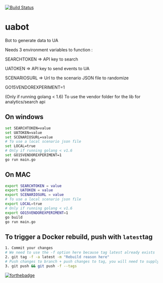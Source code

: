 [![Build Status](https://travis-ci.org/erocheleau/uabot.svg?branch=master)](https://travis-ci.org/erocheleau/uabot)

# uabot
Bot to generate data to UA

Needs 3 environment variables to function :

SEARCHTOKEN  => API key to search

UATOKEN      => API key to send events to UA

SCENARIOSURL => Url to the scenario JSON file to randomize

GO15VENDOREXPERIMENT=1

(Only if running golang < 1.6) To use the vendor folder for the lib for analytics/search api

## On windows
```sh
set SEARCHTOKEN=value
set UATOKEN=value
set SCENARIOSURL=value
# To use a local scenario json file
set LOCAL=true
# Only if running golang < v1.6
set GO15VENDOREXPERIMENT=1
go run main.go
```
## On MAC
```sh
export SEARCHTOKEN = value
export UATOKEN = value
export SCENARIOSURL = value
# To use a local scenario json file
export LOCAL=true
# Only if running golang < v1.6
export GO15VENDOREXPERIMENT=1
go build
go run main.go
```

## To trigger a Docker rebuild, push with `latest`tag
```sh
1. Commit your changes
# We need to use the -f option here because tag latest already exists
2. git tag -f -a latest -m "Rebuild reason here"
# Push changes to branch + push changes to tag, you will need to supply credentials twice.
3. git push && git push -f --tags
```

[![forthebadge](http://forthebadge.com/images/badges/made-with-crayons.svg)](http://forthebadge.com)
